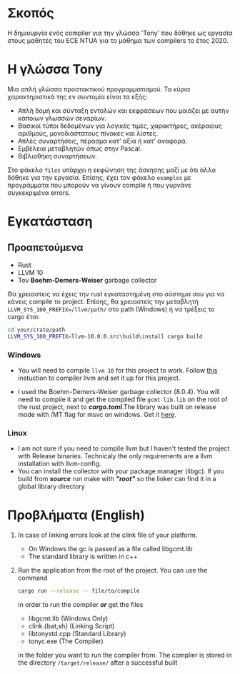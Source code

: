 # Σκοπός

Η δημιουργία ενός compiler για την γλώσσα 'Tony' που δόθηκε ως εργασία στους μαθητές του ECE NTUA για το μάθημα των compilers το έτος 2020.

# Η γλώσσα Tony

Μια απλή γλώσσα προστακτικού προγραμματισμού. Τα κύρια χαρακτηριστικά της εν συντομία είναι τα εξής:

- Απλή δομή και σύνταξη εντολών και εκφράσεων που μοιάζει με αυτήν κάποιων γλωσσών σεναρίων.
- Βασικοί τύποι δεδομένων για λογικές τιμές, χαρακτήρες, ακέραιους αριθμούς, μονοδιάστατους πίνακες και λίστες.
- Απλές συναρτήσεις, πέρασμα κατ’ αξία ή κατ’ αναφορά.
- Εμβέλεια μεταβλητών όπως στην Pascal.
- Βιβλιοθήκη συναρτήσεων.

Στο φάκελο `files` υπάρχει η εκφώνηση της άσκησης μαζί με ότι άλλο δόθηκε για την εργασία. Επίσης, έχει τον φάκελο `examples` με προγράμματα που μπορούν να γίνουν compile ή που γυρνάνε συγκεκριμένα errors.

# Εγκατάσταση

## Προαπετούμενα

- Rust
- LLVM 10
- Τον **Boehm-Demers-Weiser** garbage collector

Θα χρειαστείς να έχεις την rust εγκαταστημένη στο σύστημα σου για να κάνεις compile το project. Επίσης, θα χρειαστείς την μεταβλητή `LLVM_SYS_100_PREFIX=/llvm/path/` στο path (Windows) ή να τρέξεις το cargo έτσι:

```bash
cd your/crate/path
LLVM_SYS_100_PREFIX=llvm-10.0.0.src\build\install cargo build
```

### Windows

- You will need to compile `llvm 10` for this project to work. Follow [this](https://crates.io/crates/llvm-sys) instuction to compiler llvm and set it up for this project.

- I used the Boehm-Demers-Weiser garbage collector (8.0.4). You will need to compile it and get the compiled file `gcmt-lib.lib` on the root of the rust project, next to **_cargo.toml_**.The library was built on release mode with /MT flag for msvc on windows. Get it [here](https://github.com/ivmai/bdwgc).

### Linux

- I am not sure if you need to compile llvm but I haven't tested the project with Release binaries. Technicaly the only requirements are a llvm installation with llvm-config.
- You can install the collector with your package manager (libgc). If you build from **_source_** run make with **_"root"_** so the linker can find it in a global library directory

# Προβλήματα (English)

1. In case of linking errors look at the clink file of your platform.

   - On Windows the gc is passed as a file called libgcmt.lib
   - The standard library is written in c++

2. Run the application from the root of the project. You can use the command

   ```bash
   cargo run --release -- file/to/compile
   ```

   in order to run the compiler **_or_** get the files

   - libgcmt.lib (Windows Only)
   - clink.{bat,sh} (Linking Script)
   - libtonystd.cpp (Standard Library)
   - tonyc.exe (The Compiler)

   in the folder you want to run the compiler from. The complier is stored in the directory ```/target/release/``` after a successful built
